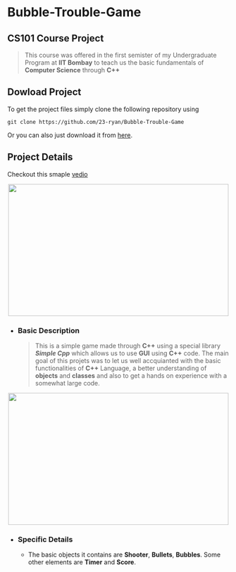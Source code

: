 # Bubble-Trouble-Game 

## CS101 Course Project

>This course was offered in the first semister of my Undergraduate Program at **IIT Bombay** to teach us the basic fundamentals of **Computer Science** through **C++**


## Dowload Project
To get the project files simply clone the following repository using
```
git clone https://github.com/23-ryan/Bubble-Trouble-Game
```
Or you can also just download it from [here](https://github.com/23-ryan/Bubble-Trouble-Game/tree/main/src).

## Project Details
Checkout this smaple [vedio](https://drive.google.com/file/d/1B2NvzijTvISc9HEp8fQIVN_S_LTWHFmC/view?usp=drivesdk)


<p align="center">
    <img width="500" height="300" src="https://github.com/23-ryan/Bubble-Trouble-Game/blob/main/Gifs/game1.gif">
</p>


- ### Basic Description
    >This is a simple game made through **C++** using a special library **_Simple Cpp_** which allows us to use **GUI** using **C++** code. The main goal of this projets was to let us well accquianted with the basic functionalities of **C++** Language, a better understanding of **objects** and **classes** and also to get a hands on experience with a somewhat large code. 


<p align="center">
    <img width="500" height="300" src="https://github.com/23-ryan/Bubble-Trouble-Game/blob/main/Gifs/game2.gif">
</p>


- ### Specific Details
    - The basic objects it contains are **Shooter**, **Bullets**, **Bubbles**. Some other elements are **Timer** and **Score**.